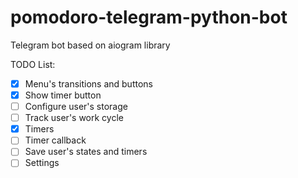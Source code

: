 # pomodoro-telegram-python-bot
Telegram bot based on aiogram library

TODO List:
* [x] Menu's transitions and buttons
* [x] Show timer button
* [ ] Configure user's storage
* [ ] Track user's work cycle
* [x] Timers
* [ ] Timer callback
* [ ] Save user's states and timers
* [ ] Settings